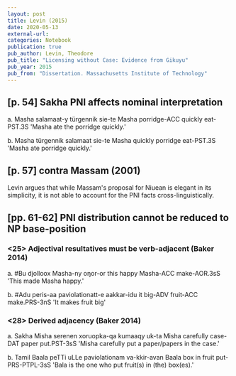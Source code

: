 ```yaml
---
layout: post
title: Levin (2015)
date: 2020-05-13
external-url:
categories: Notebook
publication: true
pub_author: Levin, Theodore
pub_title: "Licensing without Case: Evidence from Gikuyu"
pub_year: 2015
pub_from: "Dissertation. Massachusetts Institute of Technology"
---
```


## [p. 54] Sakha PNI affects nominal interpretation

a.  Masha   salamaat-y      türgennik   sie-te
    Masha   porridge-ACC    quickly     eat-PST.3S
    'Masha ate the porridge quickly.'

b.  Masha   türgennik   salamaat    sie-te
    Masha   quickly     porridge    eat-PST.3S
    'Masha ate porridge quickly.'

## [p. 57] contra Massam (2001)

Levin argues that while Massam's proposal for Niuean is elegant in its simplicity, it is not able to account for the PNI facts cross-linguistically.

## [pp. 61-62] PNI distribution cannot be reduced to NP base-position

### <25> Adjectival resultatives must be verb-adjacent (Baker 2014)

a.  #Bu     djolloox    Masha-ny    oŋor-or
     this   happy       Masha-ACC   make-AOR.3sS
     'This made Masha happy.'

b.  #Adu    peris-aa    paviolationatt-e    aakkar-idu
     it     big-ADV     fruit-ACC           make.PRS-3nS
     'It makes fruit big'

### <28> Derived adjacency (Baker 2014)

a. Sakha
    Misha   serenen     xoruopka-qa     kumaaqy     uk-ta
    Misha   carefully   case-DAT        paper       put.PST-3sS
    'Misha carefully put a paper/papers in the case.'

b. Tamil
    Baala   peTTi   uLLe    paviolationam   va-kkir-avan
    Baala   box     in      fruit           put-PRS-PTPL-3sS
    'Bala is the one who put fruit(s) in (the) box(es).'
    